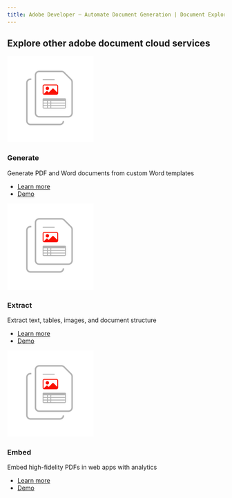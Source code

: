 ```yaml
---
title: Adobe Developer — Automate Document Generation | Document Explore | Adobe
---
```


<TitleBlock slots="heading" theme="light" className='titleBlock-align-left'/>

## Explore other adobe document cloud services

<ProductCard slots="icon, heading, text, buttons" buttonDisplay  borderRadious gradients  toColor='#5fc2d3'
bottomColor='#565abf'  height='850' theme="light" width="25%" cursorDisable />

![](../images/document-structure-understanding.svg)

### Generate
Generate PDF and Word documents from custom Word templates
- [Learn more](https://www.adobe.com/go/dcdg_Tagger)
- [Demo](https://www.adobe.com/go/dcdg_Tagger)


<ProductCard slots="icon, heading, text, buttons" buttonDisplay  borderRadious gradients  toColor='#5fc2d3'
bottomColor='#565abf'  height='850' theme="light" width="25%" cursorDisable />

![document-structure-understanding](../images/document-structure-understanding.svg)

### Extract
Extract text, tables, images, and document structure
- [Learn more](https://www.adobe.com/go/dcdg_Tagger)
- [Demo](https://www.adobe.com/go/dcdg_Tagger)


<ProductCard slots="icon, heading, text, buttons" buttonDisplay  borderRadious gradients  toColor='#5fc2d3'
bottomColor='#565abf'  height='850' theme="light" width="25%" cursorDisable />

![document-structure-understanding](../images/document-structure-understanding.svg)

### Embed
Embed high-fidelity PDFs in web apps with analytics
- [Learn more](https://www.adobe.com/go/dcdg_Tagger)
- [Demo](https://www.adobe.com/go/dcdg_Tagger)